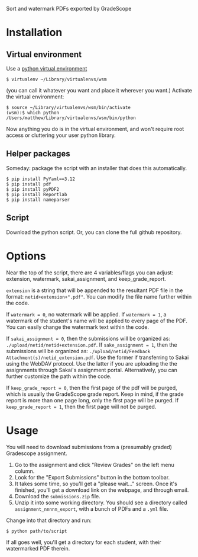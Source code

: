 Sort and watermark PDFs exported by GradeScope

# Installation

## Virtual environment

Use a [python virtual environment](https://packaging.python.org/guides/installing-using-pip-and-virtualenv/)

    $ virtualenv ~/Library/virtualenvs/wsm
    
(you can call it whatever you want and place it wherever you want.)  Activate the virtual environment:

    $ source ~/Library/virtualenvs/wsm/bin/activate
    (wsm):$ which python
    /Users/matthew/Library/virtualenvs/wsm/bin/python
    
Now anything you do is in the virtual environment, and won't require root access or cluttering your user
python library.

## Helper packages

Someday: package the script with an installer that does this automatically.

    $ pip install PyYaml==3.12
    $ pip install pdf
    $ pip install pyPDF2
    $ pip install Reportlab
    $ pip install nameparser
    
## Script

Download the python script.  Or, you can clone the full github repository.

# Options

Near the top of the script, there are 4 variables/flags you can adjust: extension, watermark, sakai_assignment, and keep_grade_report.

`extension` is a string that will be appended to the resultant PDF file in the format: `netid+extension+".pdf"`. You can modify the file name further within the code.

If `watermark = 0`, no watermark will be applied. If `watermark = 1`, a watermark of the student's name will be applied to every page of the PDF. You can easily change the watermark text within the code.

If `sakai_assignment = 0`, then the submissions will be organized as: `./upload/netid/netid+extension.pdf`. If `sake_assignment = 1`, then the submissions will be organized as: `./upload/netid/Feedback Attachment(s)/netid_extension.pdf`. Use the former if transferring to Sakai using the WebDAV protocol. Use the latter if you are uploading the the assignments through Sakai's assignment portal. Alternatively, you can further customize the path within the code.

If `keep_grade_report = 0`, then the first page of the pdf will be purged, which is usually the GradeScope grade report. Keep in mind, if the grade report is more than one page long, only the first page will be purged. If `keep_grade_report = 1`, then the first page will not be purged.    

# Usage

You will need to download submissions from a (presumably graded) Gradescope assignment.  

1. Go to the assignment and click "Review Grades" on the left menu column.
2. Look for the "Export Submissions" button in the bottom toolbar.
3. It takes some time, so you'll get a "please wait..." screen.  Once it's finished, you'll get a download link on the webpage, and through email.
4. Download the `submissions.zip` file.
5. Unzip it into some working directory.  You should see a directory called `assignment_nnnnn_export`, with a bunch of PDFs and a `.yml` file.  

Change into that directory and run:

    $ python path/to/script 

If all goes well, you'll get a directory for each student, with their watermarked PDF therein.
